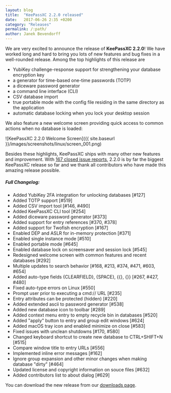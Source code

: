 ```yaml
---
layout: blog
title:  "KeePassXC 2.2.0 released"
date:   2017-06-26 2:35 +0200
category: "Releases"
permalink: /:path/
author: Janek Bevendorff
---
```


We are very excited to announce the release of **KeePassXC 2.2.0**!
We have worked long and hard to bring you lots of new features and bug fixes in a well-rounded release.
Among the top highlights of this release are

* YubiKey challenge-response support for strengthening your database encryption key
* a generator for time-based one-time passwords (TOTP)
* a diceware password generator
* a command line interface (CLI)
* CSV database import
* true portable mode with the config file residing in the same directory as the application
* automatic database locking when you lock your desktop session

We also feature a new welcome screen providing quick access to common actions when no database is loaded:

![KeePassXC 2.2.0 Welcome Screen]({{ site.baseurl }}/images/screenshots/linux/screen_001.png)

Besides these highlights, KeePassXC ships with many other new features and improvement. With
[167 closed issue reports](https://github.com/keepassxreboot/keepassxc/milestone/2?closed=1), 2.2.0 is
by far the biggest KeePassXC release so far and we thank all contributors who have made this amazing release possible.

##### Full Changelog:
- Added YubiKey 2FA integration for unlocking databases [#127]
- Added TOTP support [#519]
- Added CSV import tool [#146, #490]
- Added KeePassXC CLI tool [#254]
- Added diceware password generator [#373]
- Added support for entry references [#370, #378]
- Added support for Twofish encryption [#167]
- Enabled DEP and ASLR for in-memory protection [#371]
- Enabled single instance mode [#510]
- Enabled portable mode [#645]
- Enabled database lock on screensaver and session lock [#545]
- Redesigned welcome screen with common features and recent databases [#292]
- Multiple updates to search behavior [#168, #213, #374, #471, #603, #654]
- Added auto-type fields \{CLEARFIELD\}, \{SPACE\}, \{\{\}, \{\}\} [#267, #427, #480]
- Fixed auto-type errors on Linux [#550]
- Prompt user prior to executing a cmd:// URL [#235]
- Entry attributes can be protected (hidden) [#220]
- Added extended ascii to password generator [#538]
- Added new database icon to toolbar [#289]
- Added context menu entry to empty recycle bin in databases [#520]
- Added "apply" button to entry and group edit windows [#624]
- Added macOS tray icon and enabled minimize on close [#583]
- Fixed issues with unclean shutdowns [#170, #580]
- Changed keyboard shortcut to create new database to CTRL+SHIFT+N [#515]
- Compare window title to entry URLs [#556]
- Implemented inline error messages [#162]
- Ignore group expansion and other minor changes when making database "dirty" [#464]
- Updated license and copyright information on souce files [#632]
- Added contributors list to about dialog [#629]

You can download the new release from our [downloads page](/download).
